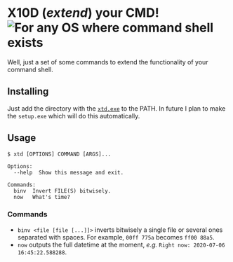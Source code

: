 # X10D (_extend_) your CMD! ![For any OS where command shell exists](https://img.shields.io/badge/Windows-unX10Ded-brightgreen.svg)

Well, just a set of some commands to extend the functionality of your command shell.

## Installing

Just add the directory with the [`xtd.exe`](xtd.exe) to the PATH. In future I plan to make the `setup.exe` which will do this automatically.

## Usage

```
$ xtd [OPTIONS] COMMAND [ARGS]...

Options:
  --help  Show this message and exit.

Commands:
  binv  Invert FILE(S) bitwisely.
  now   What's time?
```

### Commands

- `binv <file [file [...]]>` inverts bitwisely a single file or several ones separated with spaces. For example, `00ff 775a` becomes `ff00 88a5`.
- `now` outputs the full datetime at the moment, _e.g._ `Right now: 2020-07-06 16:45:22.588288`.